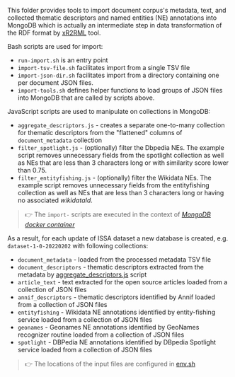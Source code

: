 This folder provides tools to import document corpus's metadata, text, and collected thematic descriptors and named entities (NE) annotations into MongoDB which is actually an intermediate step in data transformation of the RDF format by [xR2RML](../xR2RML) tool.

Bash scripts are used for import:
- `run-import.sh` is an  entry point  
- `import-tsv-file.sh` facilitates import from a single TSV file  
- `import-json-dir.sh` facilitates import from a directory containing one per document JSON files. 
- `import-tools.sh` defines helper functions to load groups of JSON files into MongoDB that are called by scripts above.

JavaScript scripts are used to manipulate on collections in MongoDB:
- `aggregate_descriptors.js` - creates a separate one-to-many collection for thematic descriptors from the "flattened" columns of `document_metadata` collection
- `filter_spotlight.js`     - (optionally) filter the Dbpedia NEs. The example script removes unnecessary fields from the spotlight collection as well as NEs that are less than 3 characters long or with similarity score lower than 0.75. 
- `filter_entityfishing.js`     - (optionally) filter the Wikidata NEs. The example script removes unnecessary fields from the entityfishing collection as well as NEs that are less than 3 characters long or having no associated *wikidataId*. 

>:point_right:  The `import-` scripts are executed in the context of [*MongoDB docker container*](../../environment/containers/mongodb) 

As a result, for each update of ISSA dataset a new database is created, e.g. `dataset-1-0-20220202` with following collections:  
- `document_metadata`    - loaded from the processed metadata TSV file
- `document_descriptors` - thematic descriptors extracted from the metadata by [aggregate_descriptors.js](aggregate_descriptors.js) script
- `article_text`         - text extracted for the open source articles loaded from a collection of JSON files
- `annif_descriptors`    - thematic descriptors identified by Annif loaded from a collection of JSON files
- `entityfishing`        - Wikidata NE annotations identified by entity-fishing service loaded from a collection of JSON files
- `geonames`             - Geonames NE annotations identified  by GeoNames recognizer routine loaded from a collection of JSON files
- `spotlight`            - DBPedia NE annotations identified by DBpedia Spotlight service loaded from a collection of JSON files

>:point_right: The locations of the input files are configured in [env.sh](../../env.sh)





